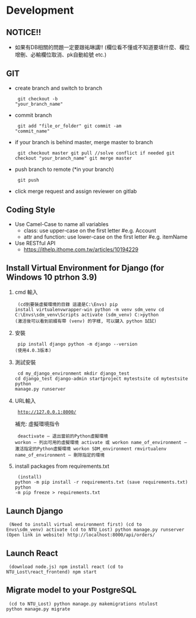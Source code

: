 # Development

## NOTICE!!
- 如果有DB相關的問題一定要跟祐琳講!! (欄位看不懂或不知道要填什麼、欄位增刪、必輸欄位取消、pk自動給號 etc.)

## GIT
- create branch and switch to branch
<code><pre>
git checkout -b "your_branch_name"
</pre></code>

- commit branch
<code><pre>
git add "file_or_folder"
git commit -am "commit_name"
</pre></code>

- if your branch is behind master, merge master to branch
<code><pre>
git checkout master
git pull    //solve conflict if needed
git checkout "your_branch_name"
git merge master
</code></pre>

- push branch to remote (*in your branch)
<code><pre>
git push
</code></pre>
- click merge request and assign reviewer on gitlab

## Coding Style
- Use Camel-Case to name all variables
  - class: use upper-case on the first letter  #e.g. Account
  - attr and function: use lower-case on the first letter  #e.g. itemName
- Use RESTful API
  - https://ithelp.ithome.com.tw/articles/10194229

## Install Virtual Environment for Django (for Windows 10 ptrhon 3.9)
1. cmd 輸入
<code><pre>
(cd到要裝虛擬環境的目錄 這邊是C:\Envs)
pip install virtualenvwrapper-win
python -m venv sdm_venv
cd C:\Envs\sdm_venv\Scripts
activate
(sdm_venv) C:\>python (激活後可以看到前綴有帶 (venv) 的字樣, 可以鍵入 python 試試)
</code></pre>

2. 安裝
<code><pre>
pip install django
python -m django --version
(使用4.0.3版本)
</code></pre>

3. 測試安裝
<code><pre>
cd my_django_environment
mkdir django_test
cd django_test
django-admin startproject mytestsite
cd mytestsite
python manage.py runserver
</code></pre>

4. URL輸入
<code><pre>
http://127.0.0.1:8000/
</code></pre>
補充: 虛擬環境指令
<code><pre>
deactivate — 退出當前的Python虛擬環境
workon — 列出可用的虛擬環境
activate 或 workon name_of_environment — 激活指定的Python虛擬環境
workon SDM_environment
rmvirtualenv name_of_environment — 刪除指定的環境
</code></pre>

5. install packages from requirements.txt
<code><pre>
(install)
python -m pip install -r requirements.txt
(save requirements.txt)
python -m pip freeze > requirements.txt
</code></pre>

## Launch Django
<code><pre>
(Need to install virtual environment first)
(cd to Envs\sdm_venv)
activate
(cd to NTU_Lost)
python manage.py runserver
(Open link in website)
http://localhost:8000/api/orders/
</code></pre>

## Launch React
<code><pre>
(download node.js)
npm install react
(cd to NTU_Lost\react_frontend)
npm start
</code></pre>

## Migrate model to your PostgreSQL
<code><pre>
(cd to NTU_Lost)
python manage.py makemigrations ntulost
python manage.py migrate
</code></pre>